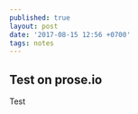 ```yaml
---
published: true
layout: post
date: '2017-08-15 12:56 +0700'
tags: notes
---
```

## Test on prose.io
Test
